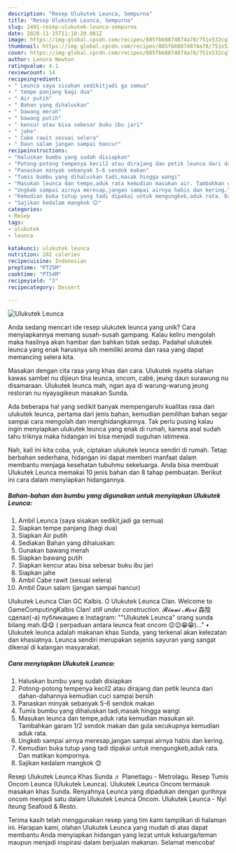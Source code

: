 ```yaml
---
description: "Resep Ulukutek Leunca, Sempurna"
title: "Resep Ulukutek Leunca, Sempurna"
slug: 2491-resep-ulukutek-leunca-sempurna
date: 2020-11-15T11:10:20.081Z
image: https://img-global.cpcdn.com/recipes/885fb68874874a78/751x532cq70/ulukutek-leunca-foto-resep-utama.jpg
thumbnail: https://img-global.cpcdn.com/recipes/885fb68874874a78/751x532cq70/ulukutek-leunca-foto-resep-utama.jpg
cover: https://img-global.cpcdn.com/recipes/885fb68874874a78/751x532cq70/ulukutek-leunca-foto-resep-utama.jpg
author: Lenora Newton
ratingvalue: 4.1
reviewcount: 14
recipeingredient:
- " Leunca saya sisakan sedikitjadi ga semua"
- " tempe panjang bagi dua"
- " Air putih"
- " Bahan yang dihaluskan"
- " bawang merah"
- " bawang putih"
- " kencur atau bisa sebesar buku ibu jari"
- " jahe"
- " Cabe rawit sesuai selera"
- " Daun salam jangan sampai hancur"
recipeinstructions:
- "Haluskan bumbu yang sudah disiapkan"
- "Potong-potong tempenya kecil2 atau dirajang dan petik leunca dari dahan-dahannya kemudian cuci sampai bersih"
- "Panaskan minyak sebanyak 5-6 sendok makan"
- "Tumis bumbu yang dihaluskan tadi,masak hingga wangi"
- "Masukan leunca dan tempe,aduk rata kemudian masukan air. Tambahkan garam 1/2 sendok makan dan gula secukupnya kemudian aduk rata."
- "Ungkeb sampai airnya meresap,jangan sampai airnya habis dan kering."
- "Kemudian buka tutup yang tadi dipakai untuk mengungkeb,aduk rata. Dan matikan kompornya."
- "Sajikan kedalam mangkok 😊"
categories:
- Resep
tags:
- ulukutek
- leunca

katakunci: ulukutek leunca 
nutrition: 282 calories
recipecuisine: Indonesian
preptime: "PT25M"
cooktime: "PT54M"
recipeyield: "3"
recipecategory: Dessert

---
```



![Ulukutek Leunca](https://img-global.cpcdn.com/recipes/885fb68874874a78/751x532cq70/ulukutek-leunca-foto-resep-utama.jpg)

Anda sedang mencari ide resep ulukutek leunca yang unik? Cara menyiapkannya memang susah-susah gampang. Kalau keliru mengolah maka hasilnya akan hambar dan bahkan tidak sedap. Padahal ulukutek leunca yang enak harusnya sih memiliki aroma dan rasa yang dapat memancing selera kita.

Masakan dengan cita rasa yang khas dan cara. Ulukutek nyaéta olahan kawas sambel nu dijieun tina leunca, oncom, cabé, jeung daun surawung nu disamaraan. Ulukutek leunca mah, ngan aya di warung-warung jeung restoran nu nyayagikeun masakan Sunda.

Ada beberapa hal yang sedikit banyak mempengaruhi kualitas rasa dari ulukutek leunca, pertama dari jenis bahan, kemudian pemilihan bahan segar sampai cara mengolah dan menghidangkannya. Tak perlu pusing kalau ingin menyiapkan ulukutek leunca yang enak di rumah, karena asal sudah tahu triknya maka hidangan ini bisa menjadi suguhan istimewa.


Nah, kali ini kita coba, yuk, ciptakan ulukutek leunca sendiri di rumah. Tetap berbahan sederhana, hidangan ini dapat memberi manfaat dalam membantu menjaga kesehatan tubuhmu sekeluarga. Anda bisa membuat Ulukutek Leunca memakai 10 jenis bahan dan 8 tahap pembuatan. Berikut ini cara dalam menyiapkan hidangannya.

<!--inarticleads1-->

##### Bahan-bahan dan bumbu yang digunakan untuk menyiapkan Ulukutek Leunca:

1. Ambil  Leunca (saya sisakan sedikit,jadi ga semua)
1. Siapkan  tempe panjang (bagi dua)
1. Siapkan  Air putih
1. Sediakan  Bahan yang dihaluskan:
1. Gunakan  bawang merah
1. Siapkan  bawang putih
1. Siapkan  kencur atau bisa sebesar buku ibu jari
1. Siapkan  jahe
1. Ambil  Cabe rawit (sesuai selera)
1. Ambil  Daun salam (jangan sampai hancur)


Ulukutek Leunca Clan GC Kalbis. О Ulukutek Leunca Clan. Welcome to GameComputingKalbis Clan! *still under construction*. 𝓡𝓲𝓷𝓷𝓲 𝓜𝓸𝓻𝓲 森陰 сделал(-а) публикацию в Instagram: &#34;&#34;Ulukutek Leunca&#34; orang sunda bilang mah.😋😋 ( perpaduan antara leunca feat oncom 😉😉😁😁)…&#34; • Ulukutek leunca adalah makanan khas Sunda, yang terkenal akan kelezatan dan khasiatnya. Leunca sendiri merupakan sejenis sayuran yang sangat dikenal di kalangan masyarakat. 

<!--inarticleads2-->

##### Cara menyiapkan Ulukutek Leunca:

1. Haluskan bumbu yang sudah disiapkan
1. Potong-potong tempenya kecil2 atau dirajang dan petik leunca dari dahan-dahannya kemudian cuci sampai bersih
1. Panaskan minyak sebanyak 5-6 sendok makan
1. Tumis bumbu yang dihaluskan tadi,masak hingga wangi
1. Masukan leunca dan tempe,aduk rata kemudian masukan air. Tambahkan garam 1/2 sendok makan dan gula secukupnya kemudian aduk rata.
1. Ungkeb sampai airnya meresap,jangan sampai airnya habis dan kering.
1. Kemudian buka tutup yang tadi dipakai untuk mengungkeb,aduk rata. Dan matikan kompornya.
1. Sajikan kedalam mangkok 😊


Resep Ulukutek Leunca Khas Sunda ♬ Planetlagu - Metrolagu. Resep Tumis Oncom Leunca (Ulukutek Leunca). Ulukutek Leunca Oncom termasuk masakan khas Sunda. Renyahnya Leunca yang dipadukan dengan gurihnya oncom menjadi satu dalam Ulukutek Leunca Oncom. Ulukutek Leunca - Nyi iteung Seafood &amp; Resto. 

Terima kasih telah menggunakan resep yang tim kami tampilkan di halaman ini. Harapan kami, olahan Ulukutek Leunca yang mudah di atas dapat membantu Anda menyiapkan hidangan yang lezat untuk keluarga/teman maupun menjadi inspirasi dalam berjualan makanan. Selamat mencoba!
